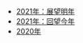 # 

+ [2021年：展望明年](2021-annual-retrospection.md)
+ [2021年：回望今年](2021-annual-review.md)
+ [2020年](https://mp.weixin.qq.com/s/sGInWf-RqeiExtSgPcr0bQ)
